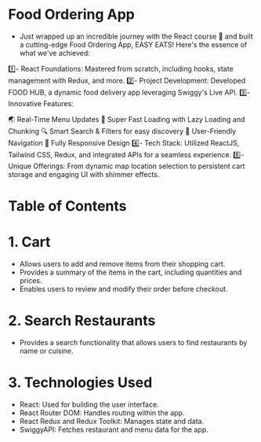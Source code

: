 # Food Ordering App

- Just wrapped up an incredible journey with the React course 🚀 and built a cutting-edge Food Ordering App, EASY EATS! Here's the essence of what we've achieved:

1️⃣- React Foundations: Mastered from scratch, including hooks, state management with Redux, and more. 2️⃣- Project Development: Developed FOOD HUB, a dynamic food delivery app leveraging Swiggy's Live API. 3️⃣- Innovative Features:

🌏 Real-Time Menu Updates 🚀 Super Fast Loading with Lazy Loading and Chunking 🔍 Smart Search & Filters for easy discovery 📌 User-Friendly Navigation 📱 Fully Responsive Design 4️⃣- Tech Stack: Utilized ReactJS, Tailwind CSS, Redux, and integrated APIs for a seamless experience. 5️⃣- Unique Offerings: From dynamic map location selection to persistent cart storage and engaging UI with shimmer effects.

# Table of Contents

# 1. Cart

- Allows users to add and remove items from their shopping cart.
- Provides a summary of the items in the cart, including quantities and prices.
- Enables users to review and modify their order before checkout.

# 2. Search Restaurants

- Provides a search functionality that allows users to find restaurants by name or cuisine.

# 3. Technologies Used

- React: Used for building the user interface.
- React Router DOM: Handles routing within the app.
- React Redux and Redux Toolkit: Manages state and data.
- SwiggyAPI: Fetches restaurant and menu data for the app.
